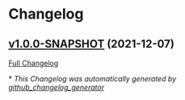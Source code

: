 # Changelog

## [v1.0.0-SNAPSHOT](https://github.com/NASA-PDS/registry-loader/tree/v1.0.0-SNAPSHOT) (2021-12-07)

[Full Changelog](https://github.com/NASA-PDS/registry-loader/compare/94da5387d0ac1d151b09f809652131d407c950de...v1.0.0-SNAPSHOT)



\* *This Changelog was automatically generated by [github_changelog_generator](https://github.com/github-changelog-generator/github-changelog-generator)*
